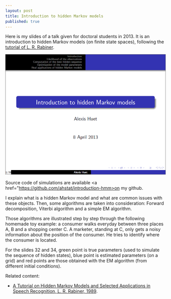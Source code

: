 ```yaml
---
layout: post
title: Introduction to hidden Markov models
published: true
---
```

Here is my slides of a talk given for doctoral students in 2013. It is an introduction to hidden Markov models (on finite state spaces), following the <a href="../images/2014-6-11-Introduction-hmm/rabiner1989tutorial_hmm.pdf" target="_blank">tutorial of L. R. Rabiner</a>.

<a href="../images/2014-6-11-Introduction-hmm/HMM_introduction.pdf" target="_blank"><img src = "../images/2014-6-11-Introduction-hmm/HMM_introduction.png"></a>

Source code of simulations are available <a href="https://github.com/ahstat/introduction-hmm>on my github</a>.



I explain what is a hidden Markov model and what are common issues with these objects. Then, some algorithms are taken into consideration: Forward decomposition, Viterbi algorithm and a simple EM algorithm.

Those algorithms are illustrated step by step through the following homemade toy example: a consumer walks everyday between three places A, B and a shopping center C. A marketer, standing at C, only gets a noisy information about the position of the consumer. He tries to identify where the consumer is located.

For the slides 32 and 34, green point is true parameters (used to simulate the sequence of hidden states), blue point is estimated parameters (on a grid) and red points are those obtained with the EM algorithm (from different initial conditions).

Related content:
<ul>
	<li><a href="../images/2014-6-11-Introduction-hmm/rabiner1989tutorial_hmm.pdf" target="_blank">A Tutorial on Hidden Markov Models and Selected Applications in Speech Recognition, L. R. Rabiner, 1989</a>.</li>
</ul>